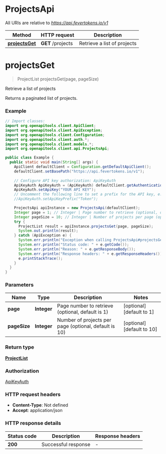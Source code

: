 # ProjectsApi

All URIs are relative to *https://api.fevertokens.io/v1*

| Method | HTTP request | Description |
|------------- | ------------- | -------------|
| [**projectsGet**](ProjectsApi.md#projectsGet) | **GET** /projects | Retrieve a list of projects |


<a name="projectsGet"></a>
# **projectsGet**
> ProjectList projectsGet(page, pageSize)

Retrieve a list of projects

Returns a paginated list of projects.

### Example
```java
// Import classes:
import org.openapitools.client.ApiClient;
import org.openapitools.client.ApiException;
import org.openapitools.client.Configuration;
import org.openapitools.client.auth.*;
import org.openapitools.client.models.*;
import org.openapitools.client.api.ProjectsApi;

public class Example {
  public static void main(String[] args) {
    ApiClient defaultClient = Configuration.getDefaultApiClient();
    defaultClient.setBasePath("https://api.fevertokens.io/v1");
    
    // Configure API key authorization: ApiKeyAuth
    ApiKeyAuth ApiKeyAuth = (ApiKeyAuth) defaultClient.getAuthentication("ApiKeyAuth");
    ApiKeyAuth.setApiKey("YOUR API KEY");
    // Uncomment the following line to set a prefix for the API key, e.g. "Token" (defaults to null)
    //ApiKeyAuth.setApiKeyPrefix("Token");

    ProjectsApi apiInstance = new ProjectsApi(defaultClient);
    Integer page = 1; // Integer | Page number to retrieve (optional, default is 1)
    Integer pageSize = 10; // Integer | Number of projects per page (optional, default is 10)
    try {
      ProjectList result = apiInstance.projectsGet(page, pageSize);
      System.out.println(result);
    } catch (ApiException e) {
      System.err.println("Exception when calling ProjectsApi#projectsGet");
      System.err.println("Status code: " + e.getCode());
      System.err.println("Reason: " + e.getResponseBody());
      System.err.println("Response headers: " + e.getResponseHeaders());
      e.printStackTrace();
    }
  }
}
```

### Parameters

| Name | Type | Description  | Notes |
|------------- | ------------- | ------------- | -------------|
| **page** | **Integer**| Page number to retrieve (optional, default is 1) | [optional] [default to 1] |
| **pageSize** | **Integer**| Number of projects per page (optional, default is 10) | [optional] [default to 10] |

### Return type

[**ProjectList**](ProjectList.md)

### Authorization

[ApiKeyAuth](../README.md#ApiKeyAuth)

### HTTP request headers

 - **Content-Type**: Not defined
 - **Accept**: application/json

### HTTP response details
| Status code | Description | Response headers |
|-------------|-------------|------------------|
| **200** | Successful response |  -  |

